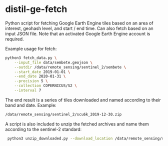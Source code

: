 # distil-ge-fetch
Python script for fetching Google Earth Engine tiles based on an area of interest, geohash level, and start / end time.  Can also fetch based on an input JSON file.  Note that an activated Google Earth Engine account is required.

Example usage for fetch:

```bash
python3 fetch_data.py \
    --input_file data/sembete.geojson \
    --outdir /data/remote_sensing/sentinel_2/sembete \
    --start_date 2019-01-01 \
    --end_date 2020-01-31 \
    --precision 5 \
    --collection COPERNICUS/S2 \
    --interval 7
```

The end result is a series of tiles downloaded and named according to their band and date. Example:

```bash
/data/remote_sensing/sentinel_2/scu6k_2019-12-30.zip
```

A script is also included to unzip the fetched archives and name them according to the sentinel-2 standard:

```bash
 python3 unzip_downloaded.py --download_location /data/remote_sensing/sentinel_2/sembete --output_location /data/remote_sensing/sentinel_2/sembete_unzipped
```
